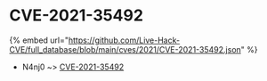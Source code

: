 # CVE-2021-35492
{% embed url="https://github.com/Live-Hack-CVE/full_database/blob/main/cves/2021/CVE-2021-35492.json" %}

* N4nj0 ~> [CVE-2021-35492](https://www.alice-snow.ru/2021/database/cve-2021-35492/cve-2021-35492-n4nj0)